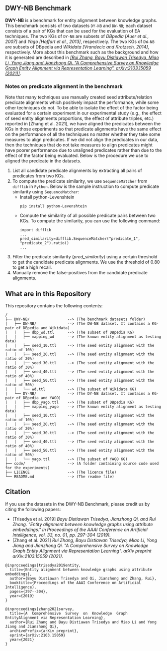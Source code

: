 ## DWY-NB Benchmark
**DWY-NB** is a benchmark for entity alignment between knowledge graphs. This benchmark consists of two datasets `DY-NB` and `DW-NB`; each dataset consists of a pair of KGs that can be used for the evaluation of EA techniques. The two KGs of `DY-NB` are subsets of *DBpedia [Auer et al., 2007]* and *Yago [Hoffart et al., 2013]*, respectively. The two KGs of `DW-NB` are subsets of DBpedia and *Wikidata [Vrandecic and Krotzsch, 2014]*, respectively. More about this benchmark such as the background and how it is generated are described in [*[Rui Zhang, Bayu Distiawan Trisedya, Miao Li, Yong Jiang and Jianzhong Qi. "A  Comprehensive  Survey  on  Knowledge  Graph  Entity Alignment via Representation Learning". arXiv:2103.15059 (2021)]*](https://arxiv.org/abs/2103.15059).

### Notes on predicate alignment in the benchmark
  Note that many techniques use manually created seed attribute/relation predicate alignments which positively impact the performance, while some other techniques do not. To be able to isolate the effect of the factor being evaluated for a certain experiment in our experimental study (e.g., the effect of seed entity alignments proportions, the effect of attribute triples, etc.) reported in [Zhang et al. 2021], we have aligned the predicates between the KGs in those experiments so that predicate alignments have the same effect on the performance of all the techniques no matter whether they take some measures to align predicates. If we did not align the predicates in our data, then the techniques that do not take measures to align predicates might have poorer performance due to unaligned predicates rather than due to the effect of the factor being evaluated. Below is the procedure we use to aligned the predicate in the datasets.

1. List all candidate predicate alignments by extracting all pairs of predicates from two KGs.
2. To compute the predicate similarity, we use `SequenceMatcher` from `difflib` in `Python`. Below is the sample instruction to compute predicate similarity using `SequenceMatcher`: 
   * Install python-Levenshtein
      ```
      pip install python-Levenshtein
      ```
   * Compute the similarity of all possible predicate pairs between two KGs. To compute the similarity, you can use the following command:
      ```
      import difflib
      ...
      pred_similarity=difflib.SequenceMatcher("predicate_1", "predicate_2").ratio()
      ...
3. Filter the predicate similarity (*pred_similarity*) using a certain threshold to get the candidate predicate alignments. We use the threshold of 0.80 to get a high recall.
4. Manually remove the false-positives from the candidate predicate alignments.


## What are in this Repository
This repository contains the following contents:
```
/
├── DWY-NB/                 --> (The benchmark datasets folder)
|   ├── DW-NB/              --> (The DW-NB dataset. It contains a KG-pair of DBpedia and Wikidata)
|   |   ├── dbp_wd.ttl      --> (The subset of DBpedia KG)
|   |   ├── mapping_wd      --> (The known entity alignment as testing data)
|   |   ├── seed_10.ttl     --> (The seed entity alignment with the ratio of 10%)
|   |   ├── seed_20.ttl     --> (The seed entity alignment with the ratio of 20%)
|   |   ├── seed_30.ttl     --> (The seed entity alignment with the ratio of 30%)
|   |   ├── seed_40.ttl     --> (The seed entity alignment with the ratio of 40%)
|   |   ├── seed_50.ttl     --> (The seed entity alignment with the ratio of 50%)
|   |   └── wd.ttl          --> (The subset of Wikidata KG)
|   └── DY-NB/              --> (The DY-NB dataset. It contains a KG-pair of DBpedia and YAGO)
|   |   ├── dbp_yago.ttl    --> (The subset of DBpedia KG)
|   |   ├── mapping_yago    --> (The known entity alignment as testing data)
|   |   ├── seed_10.ttl     --> (The seed entity alignment with the ratio of 10%)
|   |   ├── seed_20.ttl     --> (The seed entity alignment with the ratio of 20%)
|   |   ├── seed_30.ttl     --> (The seed entity alignment with the ratio of 30%)
|   |   ├── seed_40.ttl     --> (The seed entity alignment with the ratio of 40%)
|   |   ├── seed_50.ttl     --> (The seed entity alignment with the ratio of 50%)
|   |   └── yago.ttl        --> (The subset of YAGO KG)
├── code/                   --> (A folder containing source code used for the experiments)   
├── LICENCE                 --> (The licence file)
└── README.md               --> (The readme file)
```

## Citation
If you use the datasets in the DWY-NB Benchmark, please credit us by citing the following papers:

* [Trisedya et al. 2019] *Bayu Distiawan Trisedya, Jianzhong Qi, and Rui Zhang. "Entity alignment between knowledge graphs using attribute embeddings." In Proceedings of the AAAI Conference on Artificial Intelligence, vol. 33, no. 01, pp. 297-304 (2019).*
* [Zhang et al. 2021] *Rui Zhang, Bayu Distiawan Trisedya, Miao Li, Yong Jiang and Jianzhong Qi. "A  Comprehensive  Survey  on  Knowledge  Graph  Entity Alignment via Representation Learning". arXiv preprint arXiv:2103.15059 (2021).*

```
@inproceedings{trisedya2019entity,
  title={Entity alignment between knowledge graphs using attribute embeddings},
  author={Bayu Distiawan Trisedya and Qi, Jianzhong and Zhang, Rui},
  booktitle={Proceedings of the AAAI Conference on Artificial Intelligence},
  pages={297--304},
  year={2019}
}

@inproceedings{zhang2021survey,
  title={A  Comprehensive  Survey  on  Knowledge  Graph  EntityAlignment via Representation Learning},
  author={Rui Zhang and Bayu Distiawan Trisedya and Miao Li and Yong Jiang and Jianzhong Qi},
  archivePrefix={arXiv preprint},
  eprint={arXiv:2103.15059}
  year={2021}
}
```
